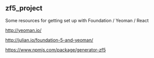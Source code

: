 ## zf5_project
Some resources for getting set up with Foundation / Yeoman / React

http://yeoman.io/

http://julian.io/foundation-5-and-yeoman/

https://www.npmjs.com/package/generator-zf5
